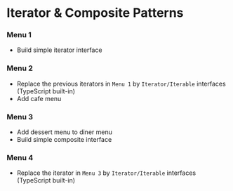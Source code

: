 # Iterator & Composite Patterns

### Menu 1

-   Build simple iterator interface

### Menu 2

-   Replace the previous iterators in `Menu 1` by `Iterator/Iterable` interfaces (TypeScript built-in)
-   Add cafe menu

### Menu 3

-   Add dessert menu to diner menu
-   Build simple composite interface

### Menu 4

-   Replace the iterator in `Menu 3` by `Iterator/Iterable` interfaces (TypeScript built-in)
